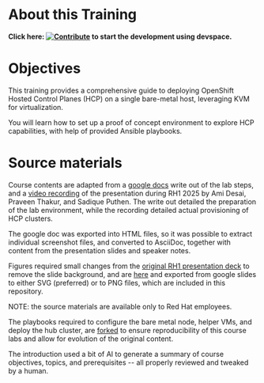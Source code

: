 # About this Training

**Click here: [![Contribute](https://www.eclipse.org/che/contribute.svg)](https://devspaces.apps.tools-na100.dev.ole.redhat.com/#https://github.com/RedHatQuickCourses/hcp-on-bm) to start the development using devspace.**

# Objectives

This training provides a comprehensive guide to deploying OpenShift Hosted Control Planes (HCP) on a single bare-metal host, leveraging KVM for virtualization.

You will learn how to set up a proof of concept environment to explore HCP capabilities, with help of provided Ansible playbooks.


# Source materials

Course contents are adapted from a [google docs](https://docs.google.com/document/d/1V_Yc65pFyubHEcPx11IhmH6fPazsBxZOBfUKpj4p8lA/edit?tab=t.0#heading=h.d27s564v3u2o) write out of the lab steps, and a [video recording](file:///home/flozano/Downloads/hcp-on-bm/OTG17A-Maximizing%20ROI%20with%20Virtualized%20Control%20Planes_%20Strategies%20for%20Scalable%20Environments.mp4) of the presentation during RH1 2025 by Ami Desai, Praveen Thakur, and Sadique Puthen. The write out detailed the preparation of the lab environment, while the recording detailed actual provisioning of HCP clusters.

The google doc was exported into HTML files, so it was possible to extract individual screenshot files, and converted to AsciiDoc, together with content from the presentation slides and speaker notes.

Figures required small changes from the [original RH1 presentation deck](https://docs.google.com/presentation/d/1zGBVl1AV_-GNG-UVec-VNMkxQ7uVVydXR0ugEhknk0E/edit?slide=id.g3340822569d_0_3#slide=id.g3340822569d_0_3) to remove the slide background, and are [here](https://docs.google.com/presentation/d/1wEqwLJ9sRIyFo06fdHCB3KIYs_SunoIu-zcfq1xmdRo/edit?slide=id.g362d151231b_0_158#slide=id.g362d151231b_0_158) and exported from google slides to either SVG (preferred) or to PNG files, which are included in this repository.

NOTE: the source materials are available only to Red Hat employees.

The playbooks required to configure the bare metal node, helper VMs, and deploy the hub cluster, are [forked](https://github.com/RedHatQuickCourses/hcp-on-bm-playbooks) to ensure reproducibility of this course labs and allow for evolution of the original content.

The introduction used a bit of AI to generate a summary of course objectives, topics, and prerequisites -- all properly reviewed and tweaked by a human.